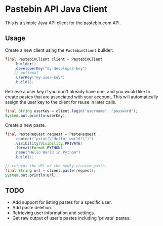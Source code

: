 # Pastebin API Java Client

This is a simple Java API client for the pastebin.com API.

## Usage

Create a new client using the `PastebinClient` builder:

```java
final PastebinClient client = PastebinClient
    .builder()
    .developerKey("my-developer-key")
    // optional
    .userKey("my-user-key") 
    .build();
```

Retrieve a user key if you don't already have one, and you would like to create pastes that are associated with your account. This will automatically assign the user key to the client for reuse in later calls.

```java
final String userKey = client.login("username", "password");
System.out.println(userKey);
```

Create a new paste.

```java
final PasteRequest request = PasteRequest
    .content("print(\"Hello, world!\")")
    .visibility(Visibility.PRIVATE)
    .format(Format.PYTHON)
    .name("Hello World in Python")
    .build();

// returns the URL of the newly created paste.
final String url = client.paste(request);
System.out.println(url);
```

## TODO

- Add support for listing pastes for a specific user.
- Add paste deletion.
- Retrieving user information and settings.
- Get raw output of user's pastes including 'private' pastes.
